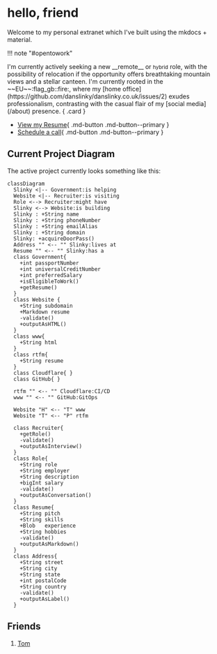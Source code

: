 # hello, friend

Welcome to my personal extranet which I've built using the mkdocs + material.

!!! note "#opentowork"

<div class="grid" markdown>
I'm currently actively seeking a new __remote__ or <small>hybrid</small> role, with the possibility of relocation if the opportunity offers breathtaking mountain views and a stellar canteen. I'm currently rooted in the ~~EU~~:flag_gb::fire:, where my [home office](https://github.com/danslinky/danslinky.co.uk/issues/2) exudes professionalism, contrasting with the casual flair of my [social media](/about) presence.
{ .card }
  
- [View my Resume](/resumes/markdown){ .md-button .md-button--primary }
- [Schedule a call](https://cal.com/danslinky){ .md-button .md-button--primary }

</div>

## Current Project Diagram

The active project currently looks something like this:

``` mermaid
classDiagram
  Slinky <|-- Government:is helping
  Website <|-- Recruiter:is visiting
  Role <--> Recruiter:might have
  Slinky <--> Website:is building
  Slinky : +String name
  Slinky : +String phoneNumber
  Slinky : +String emailAlias
  Slinky : +String domain
  Slinky: +acquireDoorPass()
  Address "" <-- "" Slinky:lives at
  Resume "" <-- "" Slinky:has a
  class Government{
    +int passportNumber
    +int universalCreditNumber
    +int preferredSalary
    +isEligibleToWork()
    +getResume()
  }
  class Website {
    +String subdomain
    +Markdown resume
    -validate()
    +outputAsHTML()
  }
  class www{
    +String html
  }
  class rtfm{
    +String resume
  }
  class Cloudflare{ }
  class GitHub{ }

  rtfm "" <-- "" Cloudflare:CI/CD
  www "" <-- "" GitHub:GitOps
  
  Website "H" <-- "T" www
  Website "T" <-- "P" rtfm
  
  class Recruiter{
    +getRole()
    -validate()
    +outputAsInterview()
  }
  class Role{
    +String role
    +String employer
    +String description
    +bigInt salary
    -validate()
    +outputAsConversation()
  }
  class Resume{
    +String pitch
    +String skills
    +Blob   experience
    +String hobbies
    -validate()
    +outputAsMarkdown()
  }
  class Address{
    +String street
    +String city
    +String state
    +int postalCode
    +String country
    -validate()
    +outputAsLabel()  
  }
```

## Friends

 1. [Tom](https://en.wikipedia.org/wiki/Tom_Anderson)
 